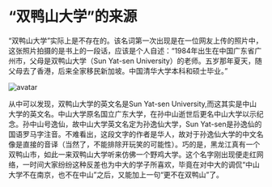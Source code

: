 # “双鸭山大学”的来源
 

    
“双鸭山大学”实际上是不存在的。该名词第一次出现是在一位网友上传的照片中，这张照片拍摄的是书上的一段话，应该是个人自述：“1984年出生在中国广东省广州市，父母是双鸭山大学（Sun Yat-sen University）的老师。五岁那年夏天，随父母去了香港，后来全家移民新加坡。中国清华大学本科和硕士毕业。”

![avatar](https://gss0.bdstatic.com/-4o3dSag_xI4khGkpoWK1HF6hhy/baike/c0%3Dbaike80%2C5%2C5%2C80%2C26/sign=b2c2a958f71f4134f43a0d2c4476feaf/b999a9014c086e0609490bf008087bf40bd1cba3.jpg)


从中可以发现，双鸭山大学的英文名是Sun Yat-sen University,而这其实是中山大学的英文名。中山大学原名国立广东大学，在孙中山逝世后更名中山大学以示纪念。孙中山号逸仙，故中山大学英文名定为孙逸仙大学，Sun Yat-sen是孙逸仙的国语罗马字注音。不难看出，这段文字的作者是华人，故对于孙逸仙大学的中文名像是直接的音译（当然了，不能排除开玩笑的可能性）。巧的是，黑龙江真有一个双鸭山市，如此一来双鸭山大学听来仿佛一个野鸡大学。这个名字刚出现便走红网络，一时间大家纷纷这种反差也为中大的学子所喜欢，毕竟在对中大的调侃“中山大学不在南京，也不在中山”之后，又能加上一句“更不在双鸭山”了。
